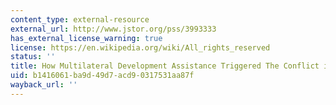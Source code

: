 ```yaml
---
content_type: external-resource
external_url: http://www.jstor.org/pss/3993333
has_external_license_warning: true
license: https://en.wikipedia.org/wiki/All_rights_reserved
status: ''
title: How Multilateral Development Assistance Triggered The Conflict in Rwanda
uid: b1416061-ba9d-49d7-acd9-0317531aa87f
wayback_url: ''
---
```

